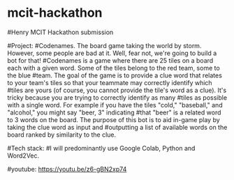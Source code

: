 # mcit-hackathon
#Henry MCIT Hackathon submission

#Project:
#Codenames. The board game taking the world by storm. However, some people are bad at it. Well, fear not, we're going to build a bot for that!
#Codenames is a game where there are 25 tiles on a board each with a given word. Some of the tiles belong to the red team, some to the blue #team. The goal of the game is to provide a clue word that relates to your team's tiles so that your teammate may correctly identify which #tiles are yours (of course, you cannot provide the tile's word as a clue). It's tricky because you are trying to correctly identify as many #tiles as possible with a single word. For example if you have the tiles "cold," "baseball," and "alcohol," you might say "beer, 3" indicating #that "beer" is a related word to 3 words on the board. The purpose of this bot is to aid in-game play by taking the clue word as input and #outputting a list of available words on the board ranked by similarity to the clue.

#Tech stack:
#I will predominantly use Google Colab, Python and Word2Vec.

#youtube: https://youtu.be/z6-gBN2xp74


